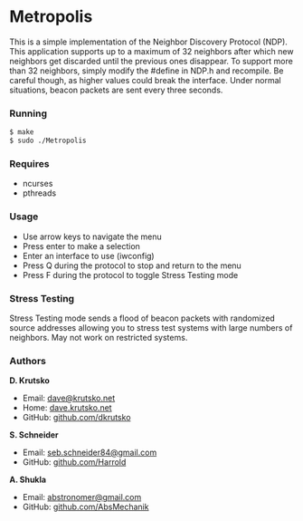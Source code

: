 # Metropolis

This is a simple implementation of the Neighbor Discovery Protocol (NDP). This application supports up to a maximum of 32 neighbors after which new neighbors get discarded until the previous ones disappear. To support more than 32 neighbors, simply modify the #define in NDP.h and recompile. Be careful though, as higher values could break the interface. Under normal situations, beacon packets are sent every three seconds.

### Running
```bash
$ make
$ sudo ./Metropolis
```

### Requires
* ncurses
* pthreads

### Usage
* Use arrow keys to navigate the menu
* Press enter to make a selection
* Enter an interface to use (iwconfig)
* Press Q during the protocol to stop and return to the menu
* Press F during the protocol to toggle Stress Testing mode

### Stress Testing

Stress Testing mode sends a flood of beacon packets with randomized source addresses allowing you to stress test systems with large numbers of neighbors. May not work on restricted systems.

### Authors
**D. Krutsko**

* Email: <dave@krutsko.net>
* Home: [dave.krutsko.net](http://dave.krutsko.net)
* GitHub: [github.com/dkrutsko](https://github.com/dkrutsko)

**S. Schneider**

* Email: <seb.schneider84@gmail.com>
* GitHub: [github.com/Harrold](https://github.com/Harrold)

**A. Shukla**

* Email: <abstronomer@gmail.com>
* GitHub: [github.com/AbsMechanik](https://github.com/AbsMechanik)